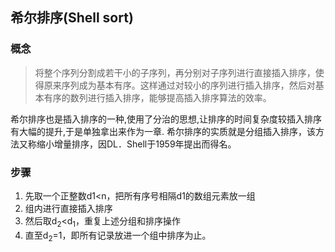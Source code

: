 ## 希尔排序(Shell sort)

### 概念

> 将整个序列分割成若干小的子序列，再分别对子序列进行直接插入排序，使得原来序列成为基本有序。这样通过对较小的序列进行插入排序，然后对基本有序的数列进行插入排序，能够提高插入排序算法的效率。

希尔排序也是插入排序的一种,使用了分治的思想,让排序的时间复杂度较插入排序有大幅的提升,于是单独拿出来作为一章.
希尔排序的实质就是分组插入排序，该方法又称缩小增量排序，因DL．Shell于1959年提出而得名。

### 步骤

1. 先取一个正整数d1<n，把所有序号相隔d1的数组元素放一组
2. 组内进行直接插入排序
3. 然后取d<sub>2</sub><d<sub>1</sub>，重复上述分组和排序操作
4. 直至d<sub>2</sub>=1，即所有记录放进一个组中排序为止。